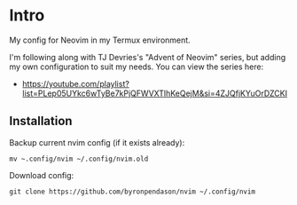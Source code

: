 # Intro

My config for Neovim in my Termux environment.

I'm following along with TJ Devries's "Advent of Neovim" series, but adding my own configuration to suit my needs. You can view the series here:

- https://youtube.com/playlist?list=PLep05UYkc6wTyBe7kPjQFWVXTlhKeQejM&si=4ZJQfjKYuOrDZCKI

## Installation

Backup current nvim config (if it exists already):

```
mv ~.config/nvim ~/.config/nvim.old
```

Download config:

```
git clone https://github.com/byronpendason/nvim ~/.config/nvim
```
